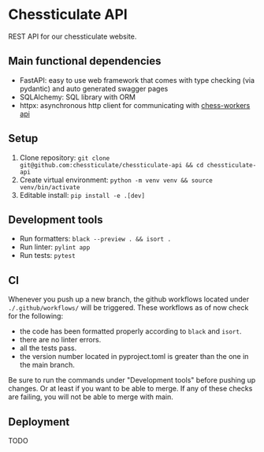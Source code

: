 # Chessticulate API
REST API for our chessticulate website.

## Main functional dependencies
- FastAPI: easy to use web framework that comes with type checking (via pydantic) and auto generated swagger pages
- SQLAlchemy: SQL library with ORM
- httpx: asynchronous http client for communicating with [chess-workers api](https://github.com/Chessticulate/chess-workers)

## Setup
1. Clone repository: `git clone git@github.com:chessticulate/chessticulate-api && cd chessticulate-api`
2. Create virtual environment: `python -m venv venv && source venv/bin/activate`
3. Editable install: `pip install -e .[dev]`

## Development tools
- Run formatters: `black --preview . && isort .`
- Run linter: `pylint app`
- Run tests: `pytest`

## CI
Whenever you push up a new branch, the github workflows located under `./.github/workflows/` will be triggered. These workflows as of now check for the following:
- the code has been formatted properly according to `black` and `isort`.
- there are no linter errors.
- all the tests pass.
- the version number located in pyproject.toml is greater than the one in the main branch.

Be sure to run the commands under "Development tools" before pushing up changes. Or at least if you want to be able to merge. If any of these checks are failing, you will not be able to merge with main.

## Deployment
TODO
